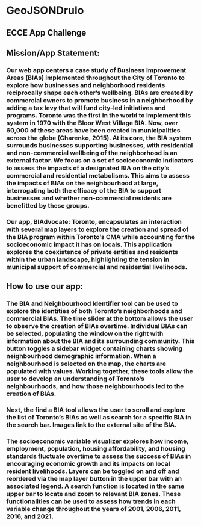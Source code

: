 # GeoJSONDrulo
 ## ECCE App Challenge

## Mission/App Statement:

### Our web app centers a case study of Business Improvement Areas (BIAs) implemented throughout the City of Toronto to explore how businesses and neighborhood residents reciprocally shape each other’s wellbeing. BIAs are created by commercial owners to promote business in a neighborhood by adding a tax levy that will fund city-led initiatives and programs. Toronto was the first in the world to implement this system in 1970 with the Bloor West Village BIA. Now, over 60,000 of these areas have been created in municipalities across the globe (Charenko, 2015). At its core, the BIA system surrounds businesses supporting businesses, with residential and non-commercial wellbeing of the neighborhood is an external factor. We focus on a set of socioeconomic indicators to assess the impacts of a designated BIA on the city’s commercial and residential metabolisms. This aims to assess the impacts of BIAs on the neighbourhood at large, interrogating both the efficacy of the BIA to support businesses and whether non-commercial residents are benefitted by these groups. 
### Our app, BIAdvocate: Toronto, encapsulates an interaction with several map layers to explore the creation and spread of the BIA program within Toronto’s CMA while accounting for the socioeconomic impact it has on locals. This application explores the coexistence of private entities and residents within the urban landscape, highlighting the tension in municipal support of commercial and residential livelihoods. 

## How to use our app:

### The BIA and Neighbourhood Identifier tool can be used to explore the identities of both Toronto’s neighborhoods and commercial BIAs. The time slider at the bottom allows the user to observe the creation of BIAs overtime. Individual BIAs can be selected, populating the window on the right with information about the BIA and its surrounding community. This button toggles a sidebar widget containing charts showing neighbourhood demographic information. When a neighbourhood is selected on the map, the charts are populated with values. Working together, these tools allow the user to develop an understanding of Toronto’s neighbourhoods, and how those neighbourhoods led to the creation of BIAs.


### Next, the find a BIA tool allows the user to scroll and explore the list of Toronto’s BIAs as well as search for a specific BIA in the search bar. Images link to the external site of the BIA. 

### The socioeconomic variable visualizer explores how income, employment, population, housing affordability, and housing standards fluctuate overtime to assess the success of BIAs in encouraging economic growth and its impacts on local resident livelihoods. Layers can be toggled on and off and reordered via the map layer button in the upper bar with an associated legend. A search function is located in the same upper bar to locate and zoom to relevant BIA zones. These functionalities can be used to assess how trends in each variable change throughout the years of 2001, 2006, 2011, 2016, and 2021. 